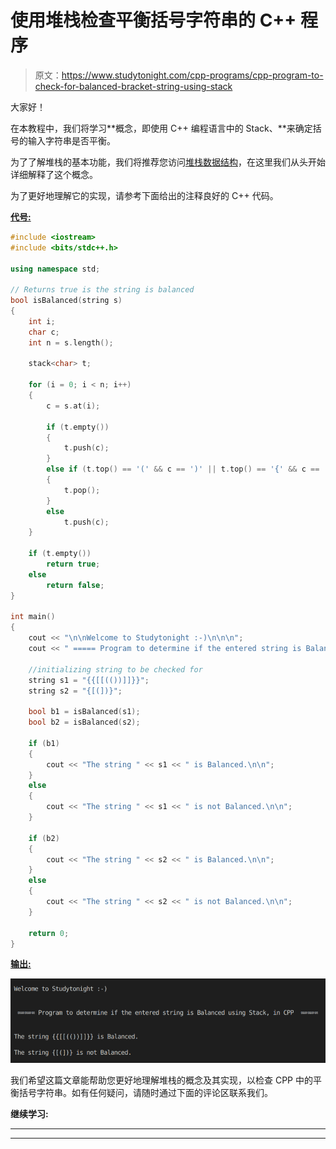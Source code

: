 # 使用堆栈检查平衡括号字符串的 C++ 程序

> 原文：<https://www.studytonight.com/cpp-programs/cpp-program-to-check-for-balanced-bracket-string-using-stack>

大家好！

在本教程中，我们将学习**概念，即使用 C++ 编程语言中的 Stack、**来确定括号的输入字符串是否平衡。

为了了解堆栈的基本功能，我们将推荐您访问[堆栈数据结构](https://www.studytonight.com/data-structures/stack-data-structure)，在这里我们从头开始详细解释了这个概念。

为了更好地理解它的实现，请参考下面给出的注释良好的 C++ 代码。

<u>**代号:**</u>

```cpp
#include <iostream>
#include <bits/stdc++.h>

using namespace std;

// Returns true is the string is balanced
bool isBalanced(string s)
{
    int i;
    char c;
    int n = s.length();

    stack<char> t;

    for (i = 0; i < n; i++)
    {
        c = s.at(i);

        if (t.empty())
        {
            t.push(c);
        }
        else if (t.top() == '(' && c == ')' || t.top() == '{' && c == '}' || t.top() == '[' && c == ']')
        {
            t.pop();
        }
        else
            t.push(c);
    }

    if (t.empty())
        return true;
    else
        return false;
}

int main()
{
    cout << "\n\nWelcome to Studytonight :-)\n\n\n";
    cout << " ===== Program to determine if the entered string is Balanced using Stack, in CPP  ===== \n\n\n";

    //initializing string to be checked for
    string s1 = "{{[[(())]]}}";
    string s2 = "{[(])}";

    bool b1 = isBalanced(s1);
    bool b2 = isBalanced(s2);

    if (b1)
    {
        cout << "The string " << s1 << " is Balanced.\n\n";
    }
    else
    {
        cout << "The string " << s1 << " is not Balanced.\n\n";
    }

    if (b2)
    {
        cout << "The string " << s2 << " is Balanced.\n\n";
    }
    else
    {
        cout << "The string " << s2 << " is not Balanced.\n\n";
    }

    return 0;
}
```

<u>**输出:**</u>

![C++ balanced string using Stack](img/62afdc6baa368b90eea06f9163958ff2.png)

我们希望这篇文章能帮助您更好地理解堆栈的概念及其实现，以检查 CPP 中的平衡括号字符串。如有任何疑问，请随时通过下面的评论区联系我们。

**继续学习:**

* * *

* * *